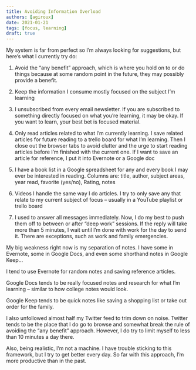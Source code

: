 ```yaml
---
title: Avoiding Information Overload
authors: [agiroux]
date: 2021-01-21
tags: [focus, learning]
draft: true
---
```



My system is far from perfect so I’m always looking for suggestions, but here’s what I currently try do:

1. Avoid the “any benefit” approach, which is where you hold on to or do things because at some random point in the future, they may possibly provide a benefit.

2. Keep the information I consume mostly focused on the subject I’m learning

3. I unsubscribed from every email newsletter. If you are subscribed to something directly focused on what you’re learning, it may be okay. If you want to learn, your best bet is focused material.

4. Only read articles related to what I’m currently learning. I save related articles for future reading to a trello board for what I’m learning. Then I close out the browser tabs to avoid clutter and the urge to start reading articles before I’m finished with the current one. If I want to save an article for reference, I put it into Evernote or a Google doc

5. I have a book list in a Google spreadsheet for any and every book I may ever be interested in reading. Columns are: title, author, subject areas, year read, favorite (yes/no), Rating, notes

6. Videos I handle the same way I do articles. I try to only save any that relate to my current subject of focus – usually in a YouTube playlist or trello board

7. I used to answer all messages immediately. Now, I do my best to push them off to between or after “deep work” sessions. If the reply will take more than 5 minutes, I wait until I’m done with work for the day to send it. There are exceptions, such as work and family emergencies.

My big weakness right now is my separation of notes. I have some in Evernote, some in Google Docs, and even some shorthand notes in Google Keep…

I tend to use Evernote for random notes and saving reference articles.

Google Docs tends to be really focused notes and research for what I’m learning – similar to how college notes would look.

Google Keep tends to be quick notes like saving a shopping list or take out order for the family.

I also unfollowed almost half my Twitter feed to trim down on noise. Twitter tends to be the place that I do go to browse and somewhat break the rule of avoiding the “any benefit” approach. However, I do try to limit myself to less than 10 minutes a day there.

Also, being realistic, I’m not a machine. I have trouble sticking to this framework, but I try to get better every day. So far with this approach, I’m more productive than in the past.